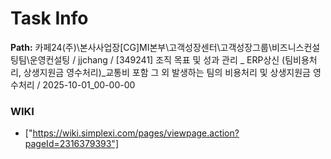 # Task Info

**Path:** 카페24(주)\본사사업장\[CG]MI본부\고객성장센터\고객성장그룹\비즈니스컨설팅팀\운영컨설팅 / jjchang / [349241] 조직 목표 및 성과 관리 _ ERP상신 (팀비용처리, 상생지원금 영수처리)_교통비 포함 그 외 발생하는 팀의 비용처리 및 상생지원금 영수처리 / 2025-10-01_00-00-00

### WIKI
- ["https://wiki.simplexi.com/pages/viewpage.action?pageId=2316379393"]

